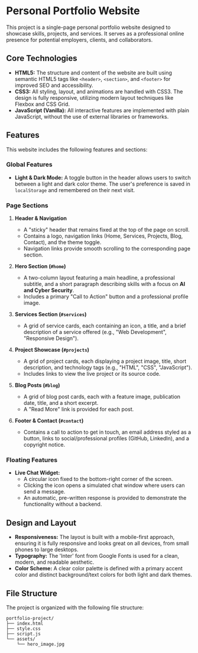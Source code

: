 # Personal Portfolio Website

This project is a single-page personal portfolio website designed to showcase skills, projects, and services. It serves as a professional online presence for potential employers, clients, and collaborators.

## Core Technologies

* **HTML5:** The structure and content of the website are built using semantic HTML5 tags like `<header>`, `<section>`, and `<footer>` for improved SEO and accessibility.
* **CSS3:** All styling, layout, and animations are handled with CSS3. The design is fully responsive, utilizing modern layout techniques like Flexbox and CSS Grid.
* **JavaScript (Vanilla):** All interactive features are implemented with plain JavaScript, without the use of external libraries or frameworks.

## Features

This website includes the following features and sections:

### Global Features

* **Light & Dark Mode:** A toggle button in the header allows users to switch between a light and dark color theme. The user's preference is saved in `localStorage` and remembered on their next visit.

### Page Sections

1.  **Header & Navigation**
    * A "sticky" header that remains fixed at the top of the page on scroll.
    * Contains a logo, navigation links (Home, Services, Projects, Blog, Contact), and the theme toggle.
    * Navigation links provide smooth scrolling to the corresponding page section.

2.  **Hero Section (`#home`)**
    * A two-column layout featuring a main headline, a professional subtitle, and a short paragraph describing skills with a focus on **AI and Cyber Security**.
    * Includes a primary "Call to Action" button and a professional profile image.

3.  **Services Section (`#services`)**
    * A grid of service cards, each containing an icon, a title, and a brief description of a service offered (e.g., "Web Development", "Responsive Design").

4.  **Project Showcase (`#projects`)**
    * A grid of project cards, each displaying a project image, title, short description, and technology tags (e.g., "HTML", "CSS", "JavaScript").
    * Includes links to view the live project or its source code.

5.  **Blog Posts (`#blog`)**
    * A grid of blog post cards, each with a feature image, publication date, title, and a short excerpt.
    * A "Read More" link is provided for each post.

6.  **Footer & Contact (`#contact`)**
    * Contains a call to action to get in touch, an email address styled as a button, links to social/professional profiles (GitHub, LinkedIn), and a copyright notice.

### Floating Features

* **Live Chat Widget:**
    * A circular icon fixed to the bottom-right corner of the screen.
    * Clicking the icon opens a simulated chat window where users can send a message.
    * An automatic, pre-written response is provided to demonstrate the functionality without a backend.

## Design and Layout

* **Responsiveness:** The layout is built with a mobile-first approach, ensuring it is fully responsive and looks great on all devices, from small phones to large desktops.
* **Typography:** The 'Inter' font from Google Fonts is used for a clean, modern, and readable aesthetic.
* **Color Scheme:** A clear color palette is defined with a primary accent color and distinct background/text colors for both light and dark themes.

## File Structure

The project is organized with the following file structure:

```
portfolio-project/
├── index.html
├── style.css
├── script.js
└── assets/
    └── hero_image.jpg
